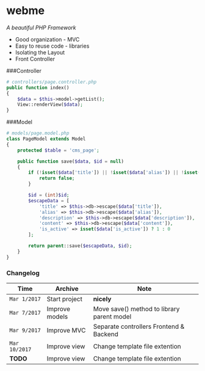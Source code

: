 # webme
_A beautiful PHP Framework_
- Good organization - MVC
- Easy to reuse code - libraries
- Isolating the Layout
- Front Controller

###Controller
```php
# controllers/page.controller.php
public function index()
{
    $data = $this->model->getList();
    View::renderView($data);
}
```

###Model
```php
# models/page.model.php
class PageModel extends Model
{
    protected $table = 'cms_page';

    public function save($data, $id = null)
    {
        if (!isset($data['title']) || !isset($data['alias']) || !isset($data['content'])) {
            return false;
        }

        $id = (int)$id;
        $escapeData = [
            'title' => $this->db->escape($data['title']),
            'alias' => $this->db->escape($data['alias']),
            'description' => $this->db->escape($data['description']),
            'content' => $this->db->escape($data['content']),
            'is_active' => isset($data['is_active']) ? 1 : 0
        ];

        return parent::save($escapeData, $id);
    }
}
```
### Changelog

Time | Archive | Note
--- | --- | ---
`Mar 1/2017` | Start project | **nicely**
`Mar 7/2017` | Improve models | Move save() method to library parent model
`Mar 9/2017` | Improve MVC | Separate controllers Frontend & Backend 
`Mar 10/2017`| Improve view | Change template file extention
**TODO** | Improve view | Change template file extention